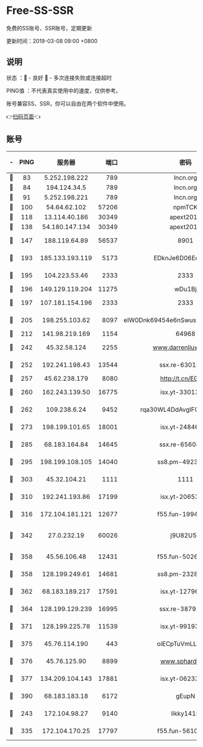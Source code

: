 # Free-SS-SSR

免费的SS账号、SSR账号，定期更新

更新时间：2019-03-08 09:00 +0800

## 说明

状态     ：🙂 - 良好 🙁 - 多次连接失败或连接超时

PING值   ：不代表真实使用中的速度，仅供参考。

账号兼容SS、SSR，你可以自由在两个软件中使用。

👉[扫码页面](https://liesauer.github.io/Free-SS-SSR/)👈

## 账号

|-|PING|服务器|端口|密码|加密方式|区域|
|:----:|:----:|:-----:|-----:|:----:|:----:|:----:|
|🙂|83|5.252.198.222|789|lncn.org|rc4|JP|
|🙂|84|194.124.34.5|789|lncn.org|rc4|JP|
|🙂|91|5.252.198.221|789|lncn.org|rc4|JP|
|🙂|100|54.64.62.102|57206|npmTCK|rc4-md5|JP|
|🙂|118|13.114.40.186|30349|apext2019|chacha20|JP|
|🙂|138|54.180.147.134|30349|apext2019|chacha20|KR|
|🙂|147|188.119.64.89|56537|8901|aes-256-cfb|RU|
|🙂|193|185.133.193.119|5173|EDknJe6D06EoWDaw|aes-256-cfb|US|
|🙂|195|104.223.53.46|2333|2333|aes-256-cfb|US|
|🙂|196|149.129.119.204|11275|wDu1Bj|rc4-md5|HK|
|🙂|197|107.181.154.196|2333|2333|aes-256-cfb|US|
|🙂|205|198.255.103.62|8097|eIW0Dnk69454e6nSwuspv9DmS201tQ0D|aes-256-cfb|US|
|🙂|212|141.98.219.169|1154|64968|chacha20|US|
|🙂|242|45.32.58.124|2255|www.darrenliuwei.com|aes-256-cfb|JP|
|🙂|252|192.241.198.43|13544|ssx.re-63012988|aes-256-cfb|US|
|🙂|257|45.62.238.179|8080|http://t.cn/EGJIyrl|rc4-md5|CA|
|🙂|260|162.243.139.50|16775|isx.yt-33013834|aes-256-cfb|US|
|🙂|262|109.238.6.24|9452|rqa30WL4DdAvgIFG6Fs3znzTa|aes-256-cfb|FR|
|🙂|273|198.199.101.65|18001|isx.yt-24846326|aes-256-cfb|US|
|🙂|285|68.183.164.84|14645|ssx.re-65608232|aes-256-cfb|US|
|🙂|295|198.199.108.105|14040|ss8.pm-49239037|aes-256-cfb|US|
|🙂|303|45.32.104.21|1111|1111|aes-256-cfb|SG|
|🙂|310|192.241.193.86|17199|isx.yt-20653329|aes-256-cfb|US|
|🙂|316|172.104.181.121|12677|f55.fun-19942121|aes-256-cfb|SG|
|🙂|342|27.0.232.19|60026|j9U82U53|xchacha20-ietf-poly1305|HK|
|🙂|358|45.56.106.48|12431|f55.fun-50265389|aes-256-cfb|US|
|🙂|358|128.199.249.61|14681|ss8.pm-23285637|aes-256-cfb|SG|
|🙂|362|68.183.189.217|17591|isx.yt-12796868|aes-256-cfb|SG|
|🙂|364|128.199.129.239|16995|ssx.re-38792926|aes-256-cfb|SG|
|🙂|371|128.199.225.78|11539|isx.yt-99193903|aes-256-cfb|SG|
|🙂|375|45.76.114.190|443|oiECpTuVmLLxk4Ts|aes-256-cfb|AU|
|🙂|376|45.76.125.90|8899|www.sphard.com|aes-256-cfb|AU|
|🙂|377|134.209.104.143|17881|isx.yt-06233308|aes-256-cfb|SG|
|🙂|390|68.183.183.18|6172|gEupN|aes-256-cfb|SG|
|🙂|243|172.104.98.27|9140|likky1415|aes-256-cfb|JP|
|🙂|335|172.104.170.25|17797|f55.fun-56102907|aes-256-cfb|SG|
